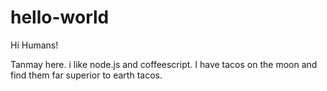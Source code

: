 # hello-world

Hi Humans!

Tanmay here. i like node.js and coffeescript.
I have tacos on the moon and find them far superior to earth tacos.
